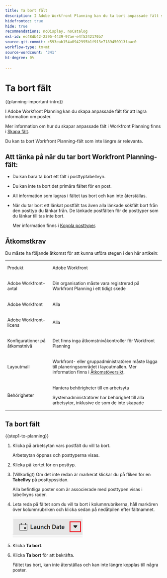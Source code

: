 ```yaml
---
title: Ta bort fält
description: I Adobe Workfront Planning kan du ta bort anpassade fält som inte längre är relevanta.
hidefromtoc: true
hide: true
recommendations: noDisplay, noCatalog
exl-id: ec48db42-2395-4439-97ae-e4f5242170b7
source-git-commit: c593eab154a0942995b1f913e7189450913faac0
workflow-type: tm+mt
source-wordcount: '341'
ht-degree: 0%

---
```


<!--update the metadata with real information when making this available in TOC and in the left nav-->

<!---
title: Delete fields
description: In Adobe Planning, you can delete custom fields that are no longer relevant.
hidefromtoc: yes
hide: yes
author: Alina
feature: (*******************WE NEED A NEW ONE*******************)
role: User, Administrator (************is this right???************)
recommendations: noDisplay, noCatalog
--->

# Ta bort fält

{{planning-important-intro}}

I Adobe Workfront Planning kan du skapa anpassade fält för att lagra information om poster.

Mer information om hur du skapar anpassade fält i Workfront Planning finns i [Skapa fält](/help/quicksilver/planning/fields/create-fields.md).

Du kan ta bort Workfront Planning-fält som inte längre är relevanta.

## Att tänka på när du tar bort Workfront Planning-fält:

* Du kan bara ta bort ett fält i posttyptabellvyn.
* Du kan inte ta bort det primära fältet för en post.
* All information som lagras i fältet tas bort och kan inte återställas.
* När du tar bort ett länkat postfält tas även alla länkade sökfält bort från den posttyp du länkar från. De länkade postfälten för de posttyper som du länkar till tas inte bort.

  Mer information finns i [Koppla posttyper](/help/quicksilver/planning/architecture/connect-record-types.md).

<!-- this is not possible yet, since fields cannot be shared yet; maybe move this up a bit, in this bullet list: * When you delete a field, it is deleted from all records associated with the field.-->

## Åtkomstkrav

Du måste ha följande åtkomst för att kunna utföra stegen i den här artikeln:

<table style="table-layout:auto">
 <col>
 </col>
 <col>
 </col>
 <tbody>
    <tr>
<tr>
<td>
   <p> Produkt</p> </td>
   <td>
   <p> Adobe Workfront</p> </td>
  </tr>  
 <td role="rowheader"><p>Adobe Workfront-avtal</p></td>
   <td>
<p>Din organisation måste vara registrerad på Workfront Planning i ett tidigt skede </p>
   </td>
  </tr>
  <tr>
   <td role="rowheader"><p>Adobe Workfront</p></td>
   <td>
<p>Alla</p>
   </td>
  </tr>
  <tr>
   <td role="rowheader"><p>Adobe Workfront-licens</p></td>
   <td>
   <p>Alla</p> 
  </td>
  </tr>

<tr>
   <td role="rowheader"><p>Konfigurationer på åtkomstnivå</p></td>
   <td> <p>Det finns inga åtkomstnivåkontroller för Workfront Planning</p>  
</td>
  </tr>
<tr>
   <td role="rowheader"><p>Layoutmall</p></td>
   <td> <p>Workfront- eller gruppadministratören måste lägga till planeringsområdet i layoutmallen. Mer information finns i <a href="/help/quicksilver/planning/access/access-overview.md">Åtkomstöversikt</a>. </p>  
</td>
  </tr>
<tr>
   <td role="rowheader"><p>Behörigheter</p></td>
   <td> <p>Hantera behörigheter till en arbetsyta</a> </p>  
   <p>Systemadministratörer har behörighet till alla arbetsytor, inklusive de som de inte skapade</p>
</td>
  </tr>
 </tbody>
</table>



<!--Maybe enable this at GA - but Planning is not supposed to have Access controls in the Workfront Access Level: 
>[!NOTE]
>
>If you don't have access, ask your Workfront administrator if they set additional restrictions in your access level. For information on how a Workfront administrator can change your access level, see [Create or modify custom access levels](/help/quicksilver/administration-and-setup/add-users/configure-and-grant-access/create-modify-access-levels.md). -->

## Ta bort fält

<!--When they release the sharing of fields between other records, revise this section.  -->

{{step1-to-planning}}

1. Klicka på arbetsytan vars postfält du vill ta bort.

   Arbetsytan öppnas och posttyperna visas.

1. Klicka på kortet för en posttyp.

1. (Villkorligt) Om det inte redan är markerat klickar du på fliken för en **Tabellvy** på posttypssidan.

   Alla befintliga poster som är associerade med posttypen visas i tabellvyns rader.

1. Leta reda på fältet som du vill ta bort i kolumnrubrikerna, håll markören över kolumnrubriken och klicka sedan på nedåtpilen efter fältnamnet.

   ![](assets/arrow-menu-after-name-of-field-in-table-header-highlighted.png)

1. Klicka **Ta bort**. <!-- check this: they might replace it with **Delete field**-->

   <!--insert screen shot when finalized-->

1. Klicka **Ta bort** för att bekräfta.

   Fältet tas bort, kan inte återställas och kan inte längre kopplas till några poster.
